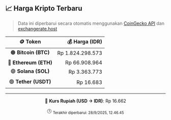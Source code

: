 

<!-- HARGA_KRIPTO -->
## 📈 Harga Kripto Terbaru

> Data ini diperbarui secara otomatis menggunakan [CoinGecko API](https://www.coingecko.com/) dan [exchangerate.host](https://exchangerate.host/)

<div align="center">

| 🪙 Token | 💰 Harga (IDR) |
|:------:|---------------:|
| 🟠 **Bitcoin (BTC)**   | Rp 1.824.298.573 |
| 🔵 **Ethereum (ETH)**  | Rp 66.908.964 |
| 🟣 **Solana (SOL)**    | Rp 3.363.773 |
| 🟢 **Tether (USDT)**   | Rp 16.683 |

---

💱 **Kurs Rupiah (USD → IDR)**: Rp 16.662

🕒 <sub>Terakhir diperbarui: 28/9/2025, 12.46.45</sub>

</div>
<!-- /HARGA_KRIPTO -->